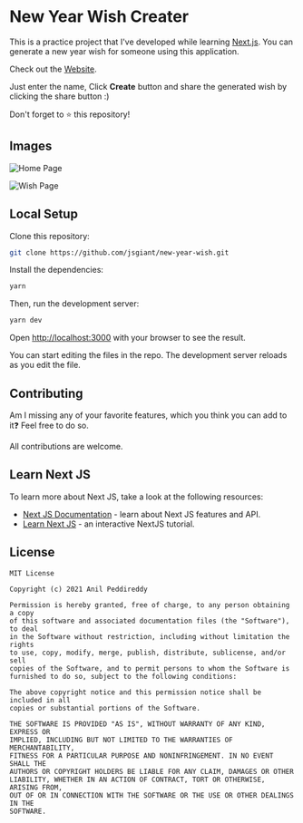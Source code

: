 # New Year Wish Creater

This is a practice project that I've developed while learning [Next.js](https://nextjs.org/). You can generate a new year wish for someone using this application.

Check out the [Website](http://new-year-wish.vercel.app/).

Just enter the name, Click **Create** button and share the generated wish by clicking the share button :)

Don't forget to ⭐️ this repository!

## Images

![Home Page]('https://raw.githubusercontent.com/jsgiant/Assets/master/home.png')

![Wish Page]('https://raw.githubusercontent.com/jsgiant/Assets/master/wish.png')

## Local Setup

Clone this repository:

```bash
git clone https://github.com/jsgiant/new-year-wish.git
```

Install the dependencies:

```bash
yarn 
```

Then, run the development server:

```bash
yarn dev
```

Open [http://localhost:3000](http://localhost:3000) with your browser to see the result.

You can start editing the files in the repo. The development server reloads as you edit the file.

## Contributing

Am I missing any of your favorite features, which you think you can add to it❓ Feel free to do so. <br />

All contributions are welcome.

## Learn Next JS

To learn more about Next JS, take a look at the following resources:

- [Next JS Documentation](https://nextjs.org/docs) - learn about Next JS features and API.
- [Learn Next JS](https://nextjs.org/learn) - an interactive NextJS tutorial.

## License

```
MIT License

Copyright (c) 2021 Anil Peddireddy

Permission is hereby granted, free of charge, to any person obtaining a copy
of this software and associated documentation files (the "Software"), to deal
in the Software without restriction, including without limitation the rights
to use, copy, modify, merge, publish, distribute, sublicense, and/or sell
copies of the Software, and to permit persons to whom the Software is
furnished to do so, subject to the following conditions:

The above copyright notice and this permission notice shall be included in all
copies or substantial portions of the Software.

THE SOFTWARE IS PROVIDED "AS IS", WITHOUT WARRANTY OF ANY KIND, EXPRESS OR
IMPLIED, INCLUDING BUT NOT LIMITED TO THE WARRANTIES OF MERCHANTABILITY,
FITNESS FOR A PARTICULAR PURPOSE AND NONINFRINGEMENT. IN NO EVENT SHALL THE
AUTHORS OR COPYRIGHT HOLDERS BE LIABLE FOR ANY CLAIM, DAMAGES OR OTHER
LIABILITY, WHETHER IN AN ACTION OF CONTRACT, TORT OR OTHERWISE, ARISING FROM,
OUT OF OR IN CONNECTION WITH THE SOFTWARE OR THE USE OR OTHER DEALINGS IN THE
SOFTWARE.

```
